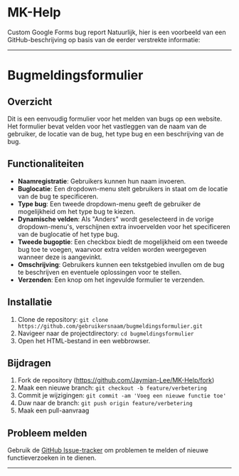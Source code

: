# MK-Help
Custom Google Forms bug report
Natuurlijk, hier is een voorbeeld van een GitHub-beschrijving op basis van de eerder verstrekte informatie:

---

# Bugmeldingsformulier

## Overzicht

Dit is een eenvoudig formulier voor het melden van bugs op een website. Het formulier bevat velden voor het vastleggen van de naam van de gebruiker, de locatie van de bug, het type bug en een beschrijving van de bug.

## Functionaliteiten

- **Naamregistratie**: Gebruikers kunnen hun naam invoeren.
- **Buglocatie**: Een dropdown-menu stelt gebruikers in staat om de locatie van de bug te specificeren.
- **Type bug**: Een tweede dropdown-menu geeft de gebruiker de mogelijkheid om het type bug te kiezen.
- **Dynamische velden**: Als "Anders" wordt geselecteerd in de vorige dropdown-menu's, verschijnen extra invoervelden voor het specificeren van de buglocatie of het type bug.
- **Tweede bugoptie**: Een checkbox biedt de mogelijkheid om een tweede bug toe te voegen, waarvoor extra velden worden weergegeven wanneer deze is aangevinkt.
- **Omschrijving**: Gebruikers kunnen een tekstgebied invullen om de bug te beschrijven en eventuele oplossingen voor te stellen.
- **Verzenden**: Een knop om het ingevulde formulier te verzenden.

## Installatie

1. Clone de repository: `git clone https://github.com/gebruikersnaam/bugmeldingsformulier.git`
2. Navigeer naar de projectdirectory: `cd bugmeldingsformulier`
3. Open het HTML-bestand in een webbrowser.

## Bijdragen

1. Fork de repository (https://github.com/Jaymian-Lee/MK-Help/fork)
2. Maak een nieuwe branch: `git checkout -b feature/verbetering`
3. Commit je wijzigingen: `git commit -am 'Voeg een nieuwe functie toe'`
4. Duw naar de branch: `git push origin feature/verbetering`
5. Maak een pull-aanvraag

## Probleem melden

Gebruik de [GitHub Issue-tracker](https://github.com/Jaymian-Lee/MK-Help/issues) om problemen te melden of nieuwe functieverzoeken in te dienen.

---

